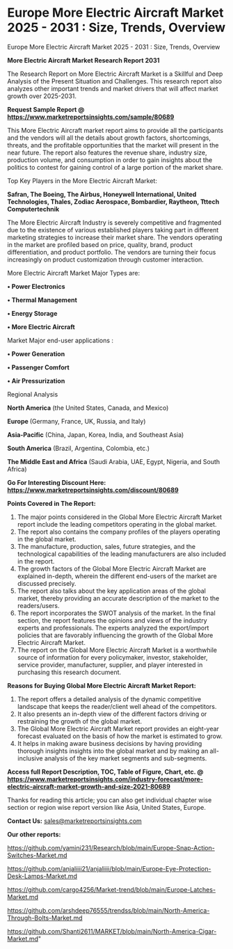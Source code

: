 # Europe More Electric Aircraft Market 2025 - 2031 : Size, Trends, Overview
Europe More Electric Aircraft Market 2025 - 2031 : Size, Trends, Overview

<strong>More Electric Aircraft Market Research Report 2031</strong>

The Research Report on More Electric Aircraft Market is a Skillful and Deep Analysis of the Present Situation and Challenges. This research report also analyzes other important trends and market drivers that will affect market growth over 2025-2031.

<strong>Request Sample Report @ <a href=https://www.marketreportsinsights.com/sample/80689>https://www.marketreportsinsights.com/sample/80689</a></strong>

This More Electric Aircraft market report aims to provide all the participants and the vendors will all the details about growth factors, shortcomings, threats, and the profitable opportunities that the market will present in the near future. The report also features the revenue share, industry size, production volume, and consumption in order to gain insights about the politics to contest for gaining control of a large portion of the market share.

Top Key Players in the More Electric Aircraft Market:

<strong>Safran, The Boeing, The Airbus, Honeywell International, United Technologies, Thales, Zodiac Aerospace, Bombardier, Raytheon, Tttech Computertechnik</strong>

The More Electric Aircraft Industry is severely competitive and fragmented due to the existence of various established players taking part in different marketing strategies to increase their market share. The vendors operating in the market are profiled based on price, quality, brand, product differentiation, and product portfolio. The vendors are turning their focus increasingly on product customization through customer interaction.

More Electric Aircraft Market Major Types are:

<strong>• Power Electronics

• Thermal Management

• Energy Storage

• More Electric Aircraft</strong>

Market Major end-user applications :

<strong>• Power Generation

• Passenger Comfort

• Air Pressurization</strong>

Regional Analysis

</u><strong><b>North America</b></strong> (the United States, Canada, and Mexico)

<strong><b>Europe </b></strong>(Germany, France, UK, Russia, and Italy)

<strong><b>Asia-Pacific</b></strong> (China, Japan, Korea, India, and Southeast Asia)

<strong><b>South America</b></strong> (Brazil, Argentina, Colombia, etc.)

<strong><b>The Middle East and Africa</b></strong> (Saudi Arabia, UAE, Egypt, Nigeria, and South Africa)

<strong>Go For Interesting Discount Here: <a href=https://www.marketreportsinsights.com/discount/80689>https://www.marketreportsinsights.com/discount/80689</a></strong>

<strong>Points Covered in The Report:</strong>
<ol>
  <li>The major points considered in the Global More Electric Aircraft Market report include the leading competitors operating in the global market.</li>
  <li>The report also contains the company profiles of the players operating in the global market.</li>
  <li>The manufacture, production, sales, future strategies, and the technological capabilities of the leading manufacturers are also included in the report.</li>
  <li>The growth factors of the Global More Electric Aircraft Market are explained in-depth, wherein the different end-users of the market are discussed precisely.</li>
  <li>The report also talks about the key application areas of the global market, thereby providing an accurate description of the market to the readers/users.</li>
  <li>The report incorporates the SWOT analysis of the market. In the final section, the report features the opinions and views of the industry experts and professionals. The experts analyzed the export/import policies that are favorably influencing the growth of the Global More Electric Aircraft Market.</li>
  <li>The report on the Global More Electric Aircraft Market is a worthwhile source of information for every policymaker, investor, stakeholder, service provider, manufacturer, supplier, and player interested in purchasing this research document.</li>
</ol>
<strong>Reasons for Buying Global More Electric Aircraft Market Report:</strong>

<ol>
  <li>The report offers a detailed analysis of the dynamic competitive landscape that keeps the reader/client well ahead of the competitors.</li>
  <li>It also presents an in-depth view of the different factors driving or restraining the growth of the global market.</li>
  <li>The Global More Electric Aircraft Market report provides an eight-year forecast evaluated on the basis of how the market is estimated to grow.</li>
  <li>It helps in making aware business decisions by having providing thorough insights insights into the global market and by making an all-inclusive analysis of the key market segments and sub-segments.</li>
</ol>
<strong>Access full Report Description, TOC, Table of Figure, Chart, etc. @ <a href=https://www.marketreportsinsights.com/industry-forecast/more-electric-aircraft-market-growth-and-size-2021-80689>https://www.marketreportsinsights.com/industry-forecast/more-electric-aircraft-market-growth-and-size-2021-80689</a></strong>


Thanks for reading this article; you can also get individual chapter wise section or region wise report version like Asia, United States, Europe.

<strong>Contact Us:</strong>
sales@marketreportsinsights.com

<strong>Our other reports:</strong>

<a href=https://github.com/yamini231/Research/blob/main/Europe-Snap-Action-Switches-Market.md>https://github.com/yamini231/Research/blob/main/Europe-Snap-Action-Switches-Market.md</a>

<a href=https://github.com/anjaliiii21/anjaliiii/blob/main/Europe-Eye-Protection-Desk-Lamps-Market.md>https://github.com/anjaliiii21/anjaliiii/blob/main/Europe-Eye-Protection-Desk-Lamps-Market.md</a>

<a href=https://github.com/cargo4256/Market-trend/blob/main/Europe-Latches-Market.md>https://github.com/cargo4256/Market-trend/blob/main/Europe-Latches-Market.md</a>

<a href=https://github.com/arshdeep76555/trendss/blob/main/North-America-Through-Bolts-Market.md>https://github.com/arshdeep76555/trendss/blob/main/North-America-Through-Bolts-Market.md</a>

<a href=https://github.com/Shanti2611/MARKET/blob/main/North-America-Cigar-Market.md>https://github.com/Shanti2611/MARKET/blob/main/North-America-Cigar-Market.md</a>"
